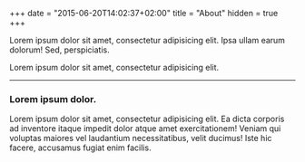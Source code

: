 +++
date = "2015-06-20T14:02:37+02:00"
title = "About"
hidden = true
+++

Lorem ipsum dolor sit amet, consectetur adipisicing elit. Ipsa ullam earum dolorum! Sed, perspiciatis.

Lorem ipsum dolor sit amet, consectetur adipisicing elit.

---

### Lorem ipsum dolor.

Lorem ipsum dolor sit amet, consectetur adipisicing elit. Ea dicta corporis ad inventore itaque impedit dolor atque amet exercitationem! Veniam qui voluptas maiores vel laudantium necessitatibus, velit ducimus! Iste hic facere, accusamus fugiat enim facilis.
